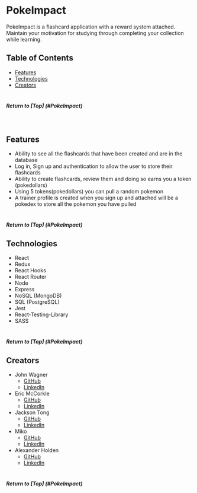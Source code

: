 # PokeImpact

PokeImpact is a flashcard application with a reward system attached. Maintain your motivation for studying through completing your collection while learning.

## Table of Contents
- [Features](#features)
- [Technologies](#technologies)
- [Creators](#creators)

#
##### Return to [Top] (#PokeImpact)
<br>



## Features
- Ability to see all the flashcards that have been created and are in the database
- Log in, Sign up and authentication to allow the user to store their flashcards
- Ability to create flashcards, review them and doing so earns you a token (pokedollars)
- Using 5 tokens(pokedollars) you can pull a random pokemon
- A trainer profile is created when you sign up and attached will be a pokedex to store all the pokemon you have pulled

#
##### Return to [Top] (#PokeImpact)

## Technologies
- React
- Redux
- React Hooks
- React Router
- Node
- Express
- NoSQL (MongoDB)
- SQL (PostgreSQL)
- Jest
- React-Testing-Library
- SASS

#
##### Return to [Top] (#PokeImpact)

## Creators
 - John Wagner
    - <a href="github.com/jwagner988">GitHub</a>
    - <a href="linkedin.com/in/jwagner988">LinkedIn</a>
 - Eric McCorkle
    - <a href="github.com/ericmccorkle">GitHub</a>
    - <a href="linkedin.com/in/eric-mccorkle">LinkedIn</a>
 - Jackson Tong
    - <a href="github.com/jacksonktong">GitHub</a>
    - <a href="linkedin.com/in/jacksonktong">LinkedIn</a>
 - Miko
    - <a href="github.com/MikoGome">GitHub</a>
    - <a href="linkedin.com/in/michaelng2">LinkedIn</a>
 - Alexander Holden
    - <a href="github.com/astholden">GitHub</a>
    - <a href="linkedin.com/in/astholden">LinkedIn</a>

#
##### Return to [Top] (#PokeImpact)